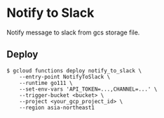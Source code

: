 # Notify to Slack

Notify message to slack from gcs storage file.

## Deploy

```
$ gcloud functions deploy notify_to_slack \
    --entry-point NotifyToSlack \
    --runtime go111 \
    --set-env-vars 'API_TOKEN=...,CHANNEL=...' \
    --trigger-bucket <bucket> \
    --project <your_gcp_project_id> \
    --region asia-northeast1
```
